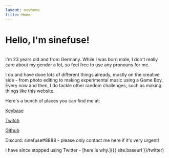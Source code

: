 ```yaml
---
layout: newhome
title: Home
---
```


# Hello, I'm sinefuse!

<br/>
I'm 23 years old and from Germany. While I was born male, I don't really care about my gender a lot, so feel free to use any pronouns for me.

I do and have done lots of different things already, mostly on the creative side - from photo editing to making experimental music using a Game Boy. Every now and then, I do tackle other random challenges, such as making things like this website.

Here's a bunch of places you can find me at:

[Keybase](https://keybase.io/sinefuse)

[Twitch](https://twitch.tv/sinefuse)

[Github](https://github.com/sinefuse)

Discord: sinefuse#8888 - please only contact me here if it's very urgent!

I have since stopped using Twitter - [here is why.]({{ site.baseurl }}/twitter)
